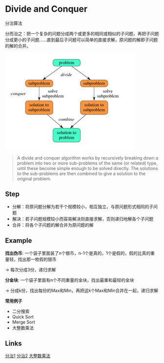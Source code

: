 # Divide and Conquer

分治算法

分而治之：把一个复杂的问题分成两个或更多的相同或相似的子问题，再把子问题分成更小的子问题……直到最后子问题可以简单的直接求解，原问题的解即子问题的解的合并。

![divide_and_conquer](img/divide_and_conquer.png)

> A divide and conquer algorithm works by recursively breaking down a problem into two or more sub-problems of the same (or related) type, until these become simple enough to be solved directly.
The solutions to the sub-problems are then combined to give a solution to the original problem.

## Step
- 分解：将原问题分解为若干个规模较小，相互独立，与原问题形式相同的子问题
- 解决：若子问题规模较小而容易解决则直接求解，否则递归地解各个子问题
- 合并：将各个子问题的解合并为原问题的解

## Example
**找出伪币**: 一个袋子里面装了n个银币，n-1个是真的，1个是假的，假的比真的重量轻，找出那一枚假的银币

-> 每次分成3份，递归求解

**分金块**: 一个袋子里面有n个不同重量的金块，找出最重和最轻的金块

-> 分成k份，找出每份的Max和Min，再把这k个Max和Min合并在一起，递归求解

**常用例子**
- 二分搜索
- Quick Sort
- Merge Sort
- 大整数乘法

## Links
[分治1](http://blog.csdn.net/com_stu_zhang/article/details/7233761)
[分治2](http://blog.163.com/hadyk1111@126/blog/static/29599406200752345233993/)
[大整数乘法](http://blog.csdn.net/tjsinor2008/article/details/5625849)
